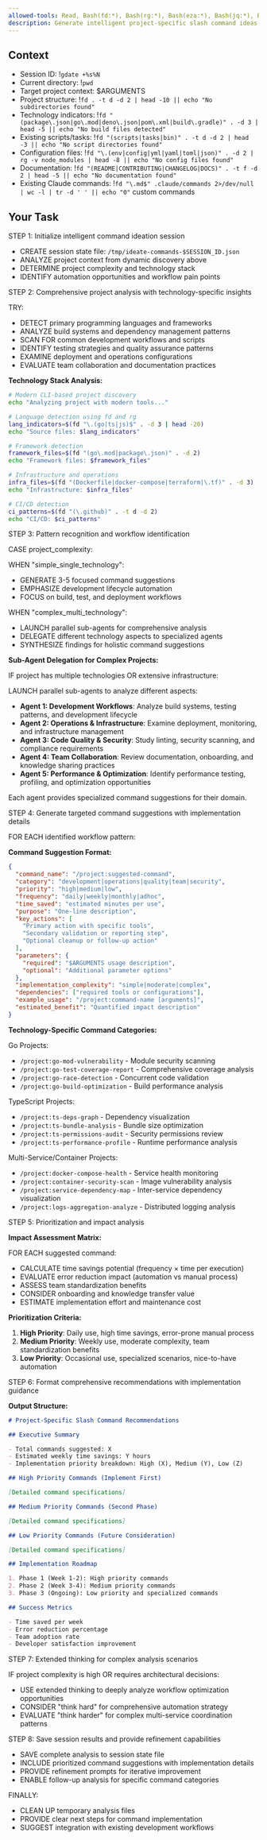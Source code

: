 ```yaml
---
allowed-tools: Read, Bash(fd:*), Bash(rg:*), Bash(eza:*), Bash(jq:*), Bash(yq:*), Bash(gdate:*), Task
description: Generate intelligent project-specific slash command ideas through codebase analysis
---
```


## Context

- Session ID: !`gdate +%s%N`
- Current directory: !`pwd`
- Target project context: $ARGUMENTS
- Project structure: !`fd . -t d -d 2 | head -10 || echo "No subdirectories found"`
- Technology indicators: !`fd "(package\.json|go\.mod|deno\.json|pom\.xml|build\.gradle)" . -d 3 | head -5 || echo "No build files detected"`
- Existing scripts/tasks: !`fd "(scripts|tasks|bin)" . -t d -d 2 | head -3 || echo "No script directories found"`
- Configuration files: !`fd "\.(env|config|yml|yaml|toml|json)" . -d 2 | rg -v node_modules | head -8 || echo "No config files found"`
- Documentation: !`fd "(README|CONTRIBUTING|CHANGELOG|DOCS)" . -t f -d 2 | head -5 || echo "No documentation found"`
- Existing Claude commands: !`fd "\.md$" .claude/commands 2>/dev/null | wc -l | tr -d ' ' || echo "0"` custom commands

## Your Task

STEP 1: Initialize intelligent command ideation session

- CREATE session state file: `/tmp/ideate-commands-$SESSION_ID.json`
- ANALYZE project context from dynamic discovery above
- DETERMINE project complexity and technology stack
- IDENTIFY automation opportunities and workflow pain points

STEP 2: Comprehensive project analysis with technology-specific insights

TRY:

- DETECT primary programming languages and frameworks
- ANALYZE build systems and dependency management patterns
- SCAN FOR common development workflows and scripts
- IDENTIFY testing strategies and quality assurance patterns
- EXAMINE deployment and operations configurations
- EVALUATE team collaboration and documentation practices

**Technology Stack Analysis:**

```bash
# Modern CLI-based project discovery
echo "Analyzing project with modern tools..."

# Language detection using fd and rg
lang_indicators=$(fd "\.(go|ts|js)$" . -d 3 | head -20)
echo "Source files: $lang_indicators"

# Framework detection
framework_files=$(fd "(go\.mod|package\.json)" . -d 2)
echo "Framework files: $framework_files"

# Infrastructure and operations
infra_files=$(fd "(Dockerfile|docker-compose|terraform|\.tf)" . -d 3)
echo "Infrastructure: $infra_files"

# CI/CD detection
ci_patterns=$(fd "(\.github)" . -t d -d 2)
echo "CI/CD: $ci_patterns"
```

STEP 3: Pattern recognition and workflow identification

CASE project_complexity:

WHEN "simple_single_technology":

- GENERATE 3-5 focused command suggestions
- EMPHASIZE development lifecycle automation
- FOCUS on build, test, and deployment workflows

WHEN "complex_multi_technology":

- LAUNCH parallel sub-agents for comprehensive analysis
- DELEGATE different technology aspects to specialized agents
- SYNTHESIZE findings for holistic command suggestions

**Sub-Agent Delegation for Complex Projects:**

IF project has multiple technologies OR extensive infrastructure:

LAUNCH parallel sub-agents to analyze different aspects:

- **Agent 1: Development Workflows**: Analyze build systems, testing patterns, and development lifecycle
- **Agent 2: Operations & Infrastructure**: Examine deployment, monitoring, and infrastructure management
- **Agent 3: Code Quality & Security**: Study linting, security scanning, and compliance requirements
- **Agent 4: Team Collaboration**: Review documentation, onboarding, and knowledge sharing practices
- **Agent 5: Performance & Optimization**: Identify performance testing, profiling, and optimization opportunities

Each agent provides specialized command suggestions for their domain.

STEP 4: Generate targeted command suggestions with implementation details

FOR EACH identified workflow pattern:

**Command Suggestion Format:**

```json
{
  "command_name": "/project:suggested-command",
  "category": "development|operations|quality|team|security",
  "priority": "high|medium|low",
  "frequency": "daily|weekly|monthly|adhoc",
  "time_saved": "estimated minutes per use",
  "purpose": "One-line description",
  "key_actions": [
    "Primary action with specific tools",
    "Secondary validation or reporting step",
    "Optional cleanup or follow-up action"
  ],
  "parameters": {
    "required": "$ARGUMENTS usage description",
    "optional": "Additional parameter options"
  },
  "implementation_complexity": "simple|moderate|complex",
  "dependencies": ["required tools or configurations"],
  "example_usage": "/project:command-name [arguments]",
  "estimated_benefit": "Quantified impact description"
}
```

**Technology-Specific Command Categories:**

Go Projects:

- `/project:go-mod-vulnerability` - Module security scanning
- `/project:go-test-coverage-report` - Comprehensive coverage analysis
- `/project:go-race-detection` - Concurrent code validation
- `/project:go-build-optimization` - Build performance analysis

TypeScript Projects:

- `/project:ts-deps-graph` - Dependency visualization
- `/project:ts-bundle-analysis` - Bundle size optimization
- `/project:ts-permissions-audit` - Security permissions review
- `/project:ts-performance-profile` - Runtime performance analysis

Multi-Service/Container Projects:

- `/project:docker-compose-health` - Service health monitoring
- `/project:container-security-scan` - Image vulnerability analysis
- `/project:service-dependency-map` - Inter-service dependency visualization
- `/project:logs-aggregation-analyze` - Distributed logging analysis

STEP 5: Prioritization and impact analysis

**Impact Assessment Matrix:**

FOR EACH suggested command:

- CALCULATE time savings potential (frequency × time per execution)
- EVALUATE error reduction impact (automation vs manual process)
- ASSESS team standardization benefits
- CONSIDER onboarding and knowledge transfer value
- ESTIMATE implementation effort and maintenance cost

**Prioritization Criteria:**

1. **High Priority**: Daily use, high time savings, error-prone manual process
2. **Medium Priority**: Weekly use, moderate complexity, team standardization benefits
3. **Low Priority**: Occasional use, specialized scenarios, nice-to-have automation

STEP 6: Format comprehensive recommendations with implementation guidance

**Output Structure:**

```markdown
# Project-Specific Slash Command Recommendations

## Executive Summary

- Total commands suggested: X
- Estimated weekly time savings: Y hours
- Implementation priority breakdown: High (X), Medium (Y), Low (Z)

## High Priority Commands (Implement First)

[Detailed command specifications]

## Medium Priority Commands (Second Phase)

[Detailed command specifications]

## Low Priority Commands (Future Consideration)

[Detailed command specifications]

## Implementation Roadmap

1. Phase 1 (Week 1-2): High priority commands
2. Phase 2 (Week 3-4): Medium priority commands
3. Phase 3 (Ongoing): Low priority and specialized commands

## Success Metrics

- Time saved per week
- Error reduction percentage
- Team adoption rate
- Developer satisfaction improvement
```

STEP 7: Extended thinking for complex analysis scenarios

IF project complexity is high OR requires architectural decisions:

- USE extended thinking to deeply analyze workflow optimization opportunities
- CONSIDER "think hard" for comprehensive automation strategy
- EVALUATE "think harder" for complex multi-service coordination patterns

STEP 8: Save session results and provide refinement capabilities

- SAVE complete analysis to session state file
- INCLUDE prioritized command suggestions with implementation details
- PROVIDE refinement prompts for iterative improvement
- ENABLE follow-up analysis for specific command categories

FINALLY:

- CLEAN UP temporary analysis files
- PROVIDE clear next steps for command implementation
- SUGGEST integration with existing development workflows
